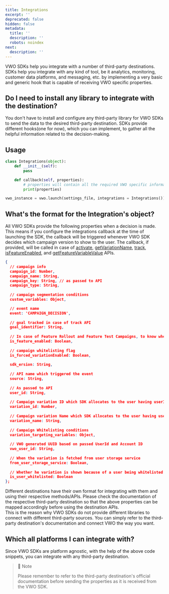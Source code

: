 ```yaml
---
title: Integrations
excerpt: ''
deprecated: false
hidden: false
metadata:
  title: ''
  description: ''
  robots: noindex
next:
  description: ''
---
```

VWO SDKs help you integrate with a number of third-party destinations. SDKs help you integrate with any kind of tool, be it analytics, monitoring, customer data platforms, and messaging, etc. by implementing a very basic and generic hook that is capable of receiving VWO specific properties.

## Do I need to install any library to integrate with the destination?

You don't have to install and configure any third-party library for VWO SDKs to send the data to the desired third-party destination. SDKs provide different hooks(one for now), which you can implement, to gather all the helpful information related to the decision-making.

## Usage

```python
class Integrations(object):
    def __init__(self):
        pass

    def callback(self, properties):
        # properties will contain all the required VWO specific information
        print(properties)

vwo_instance = vwo.launch(settings_file, integrations = Integrations())
```

## What's the format for the Integration's object?

All VWO SDKs provide the following properties when a decision is made. This means if you configure the integrations callback at the time of launching the SDK, the callback will be triggered whenever VWO SDK decides which campaign version to show to the user. The callback, if provided, will be called in case of [activate](https://developers.vwo.com/docs/python-activate), [getVariationName](https://developers.vwo.com/docs/python-get-variation-name), [track](https://developers.vwo.com/docs/python-track), [isFeatureEnabled](https://developers.vwo.com/docs/python-is-feature-enabled), and [getFeatureVariableValue](https://developers.vwo.com/docs/python-get-feature-variable-value) APIs.

```json
{
  // campaign info
  campaign_id: Number,
  campaign_name: String,
  campaign_key: String, // as passed to API
  campaign_type: String,
  
  // campaign segmentation conditions
  custom_variables: Object,

  // event name
  event: 'CAMPAIGN_DECISION',
  
  // goal tracked in case of track API
  goal_identifier: String,
    
  // In case of Feature Rollout and Feature Test Campaigns, to know whether the feature is enabled for the user having userId
  is_feature_enabled: Boolean,
  
  // campaign whitelisting flag
  is_forced_variationEnabled: Boolean,
  
  sdk_ersion: String,
  
  // API name which triggered the event
  source: String,
  
  // As passed to API
  user_id: String,
  
  // Campaign variation ID which SDK allocates to the user having userId
  variation_id: Number,
    
  // Campaign variation Name which SDK allocates to the user having userId
  variation_name: String,
    
  // Campaign Whitelisting conditions
  variation_targeting_variables: Object,
   
  // VWO generated UUID based on passed UserId and Account ID
  vwo_user_id: String,
  
  // When the variation is fetched from user storage service
  from_user_storage_service: Boolean,
  
  // Whether he variation is shown because of a user being whitelisted
  is_user_whitelisted: Boolean
};
```

Different destinations have their own format for integrating with them and using their respective methods/APIs. Please check the documentation of the respective third-party destination so that the above properties can be mapped accordingly before using the destination APIs.\
This is the reason why VWO SDKs do not provide different libraries to connect with different third-party sources. You can simply refer to the third-party destination's documentation and connect VWO the way you want.

## Which all platforms I can integrate with?

Since VWO SDKs are platform agnostic, with the help of the above code snippets, you can integrate with any third-party destination. 

> 📘 Note
>
> Please remember to refer to the third-party destination's official documentation before sending the properties as it is received from the VWO SDK.
